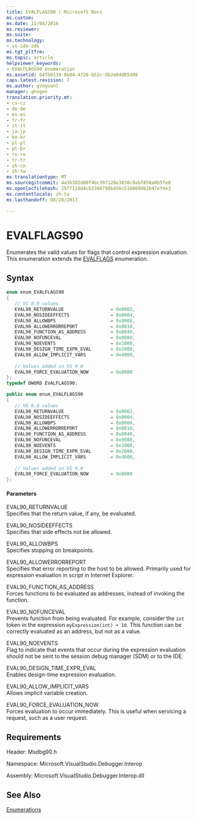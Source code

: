 ```yaml
---
title: EVALFLAGS90 | Microsoft Docs
ms.custom: 
ms.date: 11/04/2016
ms.reviewer: 
ms.suite: 
ms.technology:
- vs-ide-sdk
ms.tgt_pltfrm: 
ms.topic: article
helpviewer_keywords:
- EVALFLAGS90 enumeration
ms.assetid: 64fb0139-8b04-4726-b52c-db2e04d65498
caps.latest.revision: 7
ms.author: gregvanl
manager: ghogen
translation.priority.mt:
- cs-cz
- de-de
- es-es
- fr-fr
- it-it
- ja-jp
- ko-kr
- pl-pl
- pt-br
- ru-ru
- tr-tr
- zh-cn
- zh-tw
ms.translationtype: MT
ms.sourcegitcommit: 4a36302d80f4bc397128e3838c9abf858a0b5fe8
ms.openlocfilehash: 25ff118d4cb3388798b456c516869d62b47ef4e3
ms.contentlocale: zh-tw
ms.lasthandoff: 08/28/2017

---
```

# <a name="evalflags90"></a>EVALFLAGS90
Enumerates the valid values for flags that control expression evaluation. This enumeration extends the [EVALFLAGS](../../../extensibility/debugger/reference/evalflags.md) enumeration.  
  
## <a name="syntax"></a>Syntax  
  
```cpp  
enum enum_EVALFLAGS90  
{  
   // VS 8.0 values  
   EVAL90_RETURNVALUE                 = 0x0002,  
   EVAL90_NOSIDEEFFECTS               = 0x0004,  
   EVAL90_ALLOWBPS                    = 0x0008,  
   EVAL90_ALLOWERRORREPORT            = 0x0010,  
   EVAL90_FUNCTION_AS_ADDRESS         = 0x0040,  
   EVAL90_NOFUNCEVAL                  = 0x0080,  
   EVAL90_NOEVENTS                    = 0x1000,  
   EVAL90_DESIGN_TIME_EXPR_EVAL       = 0x2000,  
   EVAL90_ALLOW_IMPLICIT_VARS         = 0x4000,  
  
   // Values added in VS 9.0  
   EVAL90_FORCE_EVALUATION_NOW        = 0x8000  
};  
typedef DWORD EVALFLAGS90;  
```  
  
```csharp  
public enum enum_EVALFLAGS90  
{  
   // VS 8.0 values  
   EVAL90_RETURNVALUE                 = 0x0002,  
   EVAL90_NOSIDEEFFECTS               = 0x0004,  
   EVAL90_ALLOWBPS                    = 0x0008,  
   EVAL90_ALLOWERRORREPORT            = 0x0010,  
   EVAL90_FUNCTION_AS_ADDRESS         = 0x0040,  
   EVAL90_NOFUNCEVAL                  = 0x0080,  
   EVAL90_NOEVENTS                    = 0x1000,  
   EVAL90_DESIGN_TIME_EXPR_EVAL       = 0x2000,  
   EVAL90_ALLOW_IMPLICIT_VARS         = 0x4000,  
  
   // Values added in VS 9.0  
   EVAL90_FORCE_EVALUATION_NOW        = 0x8000  
};  
```  
  
#### <a name="parameters"></a>Parameters  
 EVAL90_RETURNVALUE  
 Specifies that the return value, if any, be evaluated.  
  
 EVAL90_NOSIDEEFFECTS  
 Specifies that side effects not be allowed.  
  
 EVAL90_ALLOWBPS  
 Specifies stopping on breakpoints.  
  
 EVAL90_ALLOWERRORREPORT  
 Specifies that error reporting to the host to be allowed. Primarily used for expression evaluation in script in Internet Explorer.  
  
 EVAL90_FUNCTION_AS_ADDRESS  
 Forces functions to be evaluated as addresses, instead of invoking the function.  
  
 EVAL90_NOFUNCEVAL  
 Prevents function from being evaluated. For example, consider the `int` token in the expression `myExpression(int) + 10`. This function can be correctly evaluated as an address, but not as a value.  
  
 EVAL90_NOEVENTS  
 Flag to indicate that events that occur during the expression evaluation should not be sent to the session debug manager (SDM) or to the IDE.  
  
 EVAL90_DESIGN_TIME_EXPR_EVAL  
 Enables design-time expression evaluation.  
  
 EVAL90_ALLOW_IMPLICIT_VARS  
 Allows implicit variable creation.  
  
 EVAL90_FORCE_EVALUATION_NOW  
 Forces evaluation to occur immediately. This is useful when servicing a request, such as a user request.  
  
## <a name="requirements"></a>Requirements  
 Header: Msdbg90.h  
  
 Namespace: Microsoft.VisualStudio.Debugger.Interop  
  
 Assembly: Microsoft.VisualStudio.Debugger.Interop.dll  
  
## <a name="see-also"></a>See Also  
 [Enumerations](../../../extensibility/debugger/reference/enumerations-visual-studio-debugging.md)
